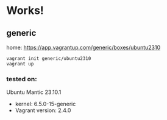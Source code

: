 # Works!
## generic
home: https://app.vagrantup.com/generic/boxes/ubuntu2310

```
vagrant init generic/ubuntu2310
vagrant up
```
### tested on:
Ubuntu Mantic 23.10.1
- kernel: 6.5.0-15-generic
- Vagrant version: 2.4.0

